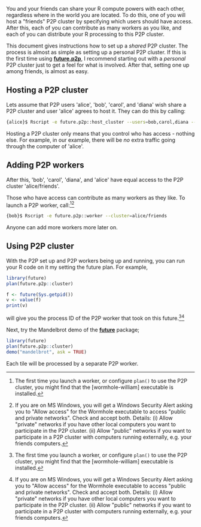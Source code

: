 <!--
%\VignetteIndexEntry{future.p2p: A Shared P2P Cluster among Friends}
%\VignetteAuthor{Henrik Bengtsson}
%\VignetteKeyword{R}
%\VignetteKeyword{package}
%\VignetteKeyword{vignette}
%\VignetteKeyword{Rprofile}
%\VignetteKeyword{Renviron}
%\VignetteEngine{future.p2p::selfonly}
-->

You and your friends can share your R compute powers with each other,
regardless where in the world you are located. To do this, one of you
will host a "friends" P2P cluster by specifying which users should
have access. After this, each of you can contribute as many workers as
you like, and each of you can distribute your R processing to this P2P
cluster.

This document gives instructions how to set up a _shared_ P2P
cluster. The process is almost as simple as setting up a personal P2P
cluster. If this is the first time using **[future.p2p]**, I recommend
starting out with a _personal_ P2P cluster just to get a feel for what
is involved. After that, setting one up among friends, is almost as
easy.


## Hosting a P2P cluster

Lets assume that P2P users 'alice', 'bob', 'carol', and 'diana' wish
share a P2P cluster and user 'alice' agrees to host it. They can do
this by calling:

```sh
{alice}$ Rscript -e future.p2p::host_cluster --users=bob,carol,diana --cluster=alice/friends
```

Hosting a P2P cluster only means that you control who has access -
nothing else. For example, in our example, there will be _no_ extra
traffic going through the computer of 'alice'.


## Adding P2P workers

After this, 'bob', 'carol', 'diana', and 'alice' have equal access to
the P2P cluster 'alice/friends'.

Those who have access can contribute as many workers as they like. To
launch a P2P worker, call:[^1][^2]

```sh
{bob}$ Rscript -e future.p2p::worker --cluster=alice/friends
```

Anyone can add more workers more later on.


## Using P2P cluster

With the P2P set up and P2P workers being up and running, you can run
your R code on it my setting the future plan. For example,

```r
library(future)
plan(future.p2p::cluster)

f <- future(Sys.getpid())
v <- value(f)
print(v)
```

will give you the process ID of the P2P worker that took on this
future.[^1][^2]

Next, try the Mandelbrot demo of the **[future]** package;

```r
library(future)
plan(future.p2p::cluster)
demo("mandelbrot", ask = TRUE)
```

Each tile will be processed by a separate P2P worker.

[^1]: The first time you launch a worker, or configure `plan()` to use
      the P2P cluster, you might find that the [wormhole-william]
      executable is installed.

[^2]: If you are on MS Windows, you will get a Windows Security Alert
      asking you to "Allow access" for the Wormhole executable to
      access "public and private networks". Check and accept
      both. Details: (i) Allow "private" networks if you have other
      local computers you want to participate in the P2P cluster. (ii)
      Allow "public" networks if you want to participate in a P2P
      cluster with computers running externally, e.g. your friends
      computers.

[future.p2p]: https://github.com/HenrikBengtsson/future.p2p
[future]: https://future.futureverse.org
